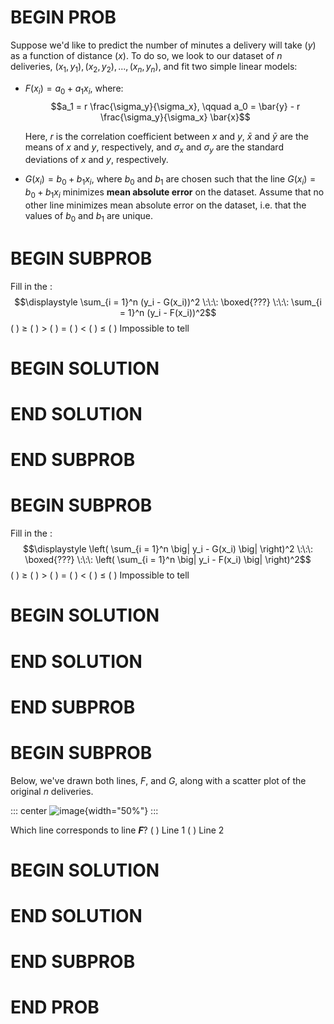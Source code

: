 # BEGIN PROB

Suppose we'd like to predict the number of minutes a delivery will take
($y$) as a function of distance ($x$). To do so, we look to our dataset
of $n$ deliveries, $(x_1, y_1), (x_2, y_2), ..., (x_n, y_n)$, and fit
two simple linear models:

-   $F(x_i) = a_0 + a_1 x_i$, where:
    $$a_1 = r \frac{\sigma_y}{\sigma_x}, \qquad a_0 = \bar{y} - r \frac{\sigma_y}{\sigma_x} \bar{x}$$

    Here, $r$ is the correlation coefficient between $x$ and $y$,
    $\bar{x}$ and $\bar{y}$ are the means of $x$ and $y$, respectively,
    and $\sigma_x$ and $\sigma_y$ are the standard deviations of $x$ and
    $y$, respectively.

-   $G(x_i) = b_0 + b_1 x_i$, where $b_0$ and $b_1$ are chosen such that
    the line $G(x_i) = b_0 + b_1 x_i$ minimizes **mean absolute error**
    on the dataset. Assume that no other line minimizes mean absolute
    error on the dataset, i.e. that the values of $b_0$ and $b_1$ are
    unique.

# BEGIN SUBPROB

Fill in the :
$$\displaystyle \sum_{i = 1}^n (y_i - G(x_i))^2 \:\:\: \boxed{???} \:\:\: \sum_{i = 1}^n (y_i - F(x_i))^2$$
( ) $\geq$ ( ) $>$ ( ) $=$ ( ) $<$ ( ) $\leq$ ( ) Impossible to tell

# BEGIN SOLUTION

# END SOLUTION

# END SUBPROB

# BEGIN SUBPROB

Fill in the :
$$\displaystyle \left( \sum_{i = 1}^n \big| y_i - G(x_i) \big| \right)^2 \:\:\: \boxed{???} \:\:\: \left( \sum_{i = 1}^n \big| y_i - F(x_i) \big| \right)^2$$
( ) $\geq$ ( ) $>$ ( ) $=$ ( ) $<$ ( ) $\leq$ ( ) Impossible to tell

# BEGIN SOLUTION

# END SOLUTION

# END SUBPROB

# BEGIN SUBPROB

Below, we've drawn both lines, $F$, and $G$, along with a scatter plot
of the original $n$ deliveries.

::: center
![image](midterm-images/regression.png){width="50%"}
:::

Which line corresponds to line **$F$**? ( ) Line 1 ( ) Line 2

# BEGIN SOLUTION

# END SOLUTION

# END SUBPROB

# END PROB